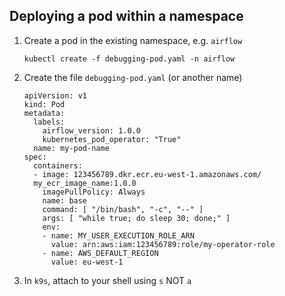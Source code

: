 ## Deploying a pod within a namespace

1) Create a pod in the existing namespace, e.g. `airflow`

    ```
    kubectl create -f debugging-pod.yaml -n airflow
    ```

2) Create the file `debugging-pod.yaml` (or another name)

    ```
    apiVersion: v1
    kind: Pod
    metadata:
      labels:
        airflow_version: 1.0.0
        kubernetes_pod_operator: "True"
      name: my-pod-name
    spec:
      containers:
      - image: 123456789.dkr.ecr.eu-west-1.amazonaws.com/
      my_ecr_image_name:1.0.0
        imagePullPolicy: Always
        name: base
        command: [ "/bin/bash", "-c", "--" ]
        args: [ "while true; do sleep 30; done;" ]
        env:
        - name: MY_USER_EXECUTION_ROLE_ARN
          value: arn:aws:iam:123456789:role/my-operator-role
        - name: AWS_DEFAULT_REGION
          value: eu-west-1
    ```

3) In `k9s`, attach to your shell using `s` NOT `a`
